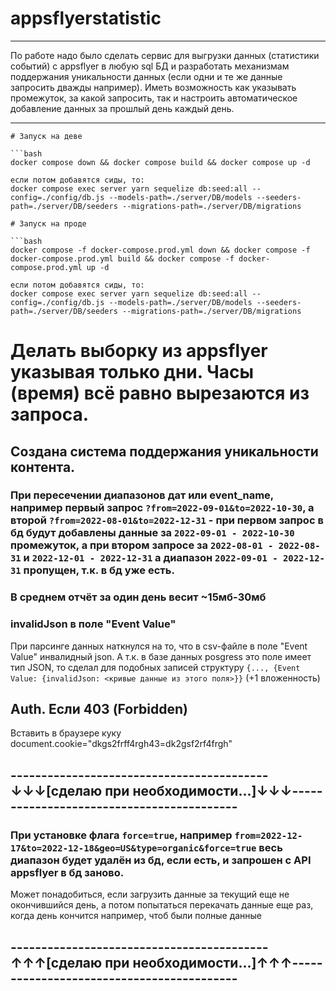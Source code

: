 # appsflyerstatistic

---

По работе надо было сделать сервис для выгрузки данных (статистики событий) с appsflyer в любую sql БД и разработать механизмам поддержания уникальности данных (если одни и те же данные запросить дважды например). Иметь возможность как указывать промежуток, за какой запросить, так и настроить автоматическое добавление данных за прошлый день каждый день.

---

````
# Запуск на деве

```bash
docker compose down && docker compose build && docker compose up -d

если потом добавятся сиды, то:
docker compose exec server yarn sequelize db:seed:all --config=./config/db.js --models-path=./server/DB/models --seeders-path=./server/DB/seeders --migrations-path=./server/DB/migrations
````

````
# Запуск на проде

```bash
docker compose -f docker-compose.prod.yml down && docker compose -f docker-compose.prod.yml build && docker compose -f docker-compose.prod.yml up -d

если потом добавятся сиды, то:
docker compose exec server yarn sequelize db:seed:all --config=./config/db.js --models-path=./server/DB/models --seeders-path=./server/DB/seeders --migrations-path=./server/DB/migrations
````

# Делать выборку из appsflyer указывая только дни. Часы (время) всё равно вырезаются из запроса.

## Создана система поддержания уникальности контента.

### При пересечении диапазонов дат или event_name, например первый запрос `?from=2022-09-01&to=2022-10-30`, а второй `?from=2022-08-01&to=2022-12-31` - при первом запрос в бд будут добавлены данные за `2022-09-01 - 2022-10-30` промежуток, а при втором запросе за `2022-08-01 - 2022-08-31` и `2022-12-01 - 2022-12-31` а диапазон `2022-09-01 - 2022-12-31` пропущен, т.к. в бд уже есть.

### В среднем отчёт за один день весит ~15мб-30мб

### invalidJson в поле "Event Value"

При парсинге данных наткнулся на то, что в csv-файле в поле "Event Value" инвалидный json. А т.к. в базе данных posgress это поле имеет тип JSON, то сделал для подобных записей структуру `{..., {Event Value: {invalidJson: <кривые данные из этого поля>}}` (+1 вложенность)

## Auth. Если 403 (Forbidden)

Вставить в браузере куку document.cookie="dkgs2frff4rgh43=dk2gsf2rf4frgh"

## ------------------------------------------↓↓↓[сделаю при необходимости...]↓↓↓------------------------------------------

### При установке флага `force=true`, например `from=2022-12-17&to=2022-12-18&geo=US&type=organic&force=true` весь диапазон будет удалён из бд, если есть, и запрошен с API appsflyer в бд заново.

Может понадобиться, если загрузить данные за текущий еще не окончившийся день, а потом попытаться перекачать данные еще раз, когда день кончится например, чтоб были полные данные

## ------------------------------------------↑↑↑[сделаю при необходимости...]↑↑↑------------------------------------------
